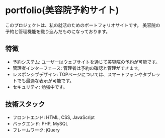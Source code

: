 # portfolio(美容院予約サイト)

このプロジェクトは、私の就活のためのポートフォリオサイトです。
美容院の予約と管理機能を織り込んだものになっております。

## 特徴

- 予約システム: ユーザーはウェブサイトを通じて美容院の予約が可能です。
- 管理者インターフェース: 管理者は予約の確認と管理ができます。
- レスポンシブデザイン: TOPページについては、スマートフォンやタブレットでも最適な表示が可能です。
- セキュリティ: 勉強中です。

## 技術スタック

- フロントエンド: HTML, CSS, JavaScript
- バックエンド: PHP, MySQL
- フレームワーク: jQuery
